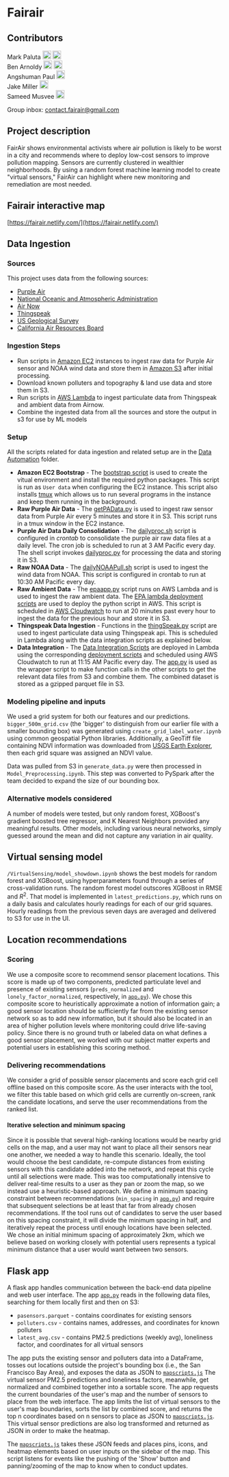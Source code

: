 # Fairair

## Contributors

Mark Paluta
[<img src="https://github.com/favicon.ico" width="20">](https://github.com/mpaluta)
[<img src="https://www.linkedin.com/favicon.ico" width="20">](https://www.linkedin.com/in/markpaluta/)  
Ben Arnoldy
[<img src="https://github.com/favicon.ico" width="20">](https://github.com/arnoldyb)
[<img src="https://www.linkedin.com/favicon.ico" width="20">](https://www.linkedin.com/in/benarnoldy/)    
Angshuman Paul
[<img src="https://www.linkedin.com/favicon.ico" width="20">](https://www.linkedin.com/in/angshumanpaul/)    
Jake Miller
[<img src="https://www.linkedin.com/favicon.ico" width="20">](https://www.linkedin.com/in/carrolljmiller/)           
Sameed Musvee 
[<img src="https://www.linkedin.com/favicon.ico" width="20">](https://www.linkedin.com/in/sameedmusvee/) 

Group inbox:
[contact.fairair@gmail.com](mailto:contact.fairair@gmail.com)

## Project description

FairAir shows environmental activists where air pollution is likely to be worst in a city and recommends where to deploy low-cost sensors to improve pollution mapping. Sensors are currently clustered in wealthier neighborhoods. By using a random forest machine learning model to create "virtual sensors," FairAir can highlight where new monitoring and remediation are most needed.  

## Fairair interactive map

[https://fairair.netlify.com/](https://fairair.netlify.com/)

## Data Ingestion

### Sources
This project uses data from the following sources:
- [Purple Air](https://www2.purpleair.com)
- [National Oceanic and Atmospheric Administration](https://www.noaa.gov)
- [Air Now](https://docs.airnowapi.org)
- [Thingspeak](https://www.mathworks.com/help/thingspeak/index.html)
- [US Geological Survey](https://www.usgs.gov)
- [California Air Resources Board](https://www.arb.ca.gov)

### Ingestion Steps
- Run scripts in [Amazon EC2](https://aws.amazon.com/ec2/) instances to ingest raw data for Purple Air sensor and NOAA wind data and store them in [Amazon S3](https://aws.amazon.com/s3/) after initial processing.
- Download known polluters and topography & land use data and store them in S3.
- Run scripts in [AWS Lambda](https://aws.amazon.com/lambda/) to ingest particulate data from Thingspeak and ambient data from Airnow.
- Combine the ingested data from all the sources and store the output in s3 for use by ML models

### Setup
All the scripts related for data ingestion and related setup are in the [Data Automation](https://github.com/arnoldyb/air_pollution/tree/master/DataAutomation) folder.
- **Amazon EC2 Bootstrap** -
The [bootstrap script](https://github.com/arnoldyb/air_pollution/blob/master/DataAutomation/ec2-bootstrap.sh) is used to create the vitual environment and install the required python packages. This script is run as `User data` when configuring the EC2 instance. This script also installs [tmux](https://github.com/tmux/tmux/wiki) which allows us to run several programs in the instance and keep them running in the background.
- **Raw Purple Air Data** -
The [getPAData.py](https://github.com/arnoldyb/air_pollution/blob/master/DataAutomation/purpleairraw/getPAData.py) is used to ingest raw sensor data from Purple Air every 5 minutes and store it in S3. This script runs in a tmux window in the EC2 instance.
- **Purple Air Data Daily Consolidation** -
The [dailyproc.sh](https://github.com/arnoldyb/air_pollution/blob/master/DataAutomation/purpleairdaily/dailyproc.sh) script is configured in *crontab* to consolidate the purple air raw data files at a daily level. The cron job is scheduled to run at 3 AM Pacific every day. The shell script invokes [dailyproc.py](https://github.com/arnoldyb/air_pollution/blob/master/DataAutomation/purpleairdaily/dailyproc.py) for processing the data and storing it in S3.
- **Raw NOAA Data** -
The [dailyNOAAPull.sh](https://github.com/arnoldyb/air_pollution/blob/master/DataAutomation/noaa/dailyNOAAPull.sh) script is used to ingest the wind data from NOAA. This script is configured in crontab to run at 10:30 AM Pacific every day.
- **Raw Ambient Data** -
The [epaapp.py](https://github.com/arnoldyb/air_pollution/blob/master/DataAutomation/epa/src/epaapp.py) script runs on AWS Lambda and is used to ingest the raw ambient data. The [EPA lambda deployment scripts](https://github.com/arnoldyb/air_pollution/tree/master/DataAutomation/epa/lambda) are used to deploy the python script in AWS. This script is scheduled in [AWS Cloudwatch](https://aws.amazon.com/cloudwatch/) to run at 20 minutes past every hour to ingest the data for the previous hour and store it in S3.
- **Thingspeak Data Ingestion** -
Functions in the [thingSpeak.py](https://github.com/arnoldyb/air_pollution/blob/master/DataAutomation/all_sources/src/thingSpeak.py) script are used to ingest particulate data using Thingspeak api. This is scheduled in Lambda along with the data integration scripts as explained below.  
- **Data Integration** -
The [Data Integration Scripts](https://github.com/arnoldyb/air_pollution/tree/master/DataAutomation/all_sources/src) are deployed in Lambda using the corresponding [deployment scripts](https://github.com/arnoldyb/air_pollution/tree/master/DataAutomation/all_sources/lambda) and scheduled using AWS Cloudwatch to run at 11:15 AM Pacific every day. The [app.py](https://github.com/arnoldyb/air_pollution/blob/master/DataAutomation/all_sources/src/app.py) is used as the wrapper script to make function calls in the other scripts to get the relevant data files from S3 and combine them. The combined dataset is stored as a gzipped parquet file in S3.

### Modeling pipeline and inputs

We used a grid system for both our features and our predictions. `bigger_500m_grid.csv` (the 'bigger' to distinguish from our earlier file with a smaller bounding box) was generated using `create_grid_label_water.ipynb` using common geospatial Python libraries. Additionally, a GeoTiff file containing NDVI information was downloaded from [USGS Earth Explorer](https://earthexplorer.usgs.gov/), then each grid square was assigned an NDVI value.

Data was pulled from S3 in `generate_data.py` were then processed in `Model_Preprocessing.ipynb`. This step was converted to PySpark after the team decided to expand the size of our bounding box.

### Alternative models considered
A number of models were tested, but only random forest, XGBoost's gradient boosted tree regressor, and K Nearest Neighbors provided any meaningful results. Other models, including various neural networks, simply guessed around the mean and did not capture any variation in air quality.

## Virtual sensing model
`/VirtualSensing/model_showdown.ipynb` shows the best models for random forest and XGBoost, using hyperparameters found through a series of cross-validation runs. The random forest model outscores XGBoost in RMSE and $R^2$. That model is implemented in `latest_predictions.py`, which runs on a daily basis and calculates hourly readings for each of our grid squares. Hourly readings from the previous seven days are averaged and delivered to S3 for use in the UI.

## Location recommendations

### Scoring

We use a composite score to recommend sensor placement locations. This score is made up of two components, predicted particulate level and presence of existing sensors (`preds_normalized` and `lonely_factor_normalized`, respectively, in [`app.py`](https://github.com/arnoldyb/air_pollution/blob/master/website/maps/app.py)). We chose this composite score to heuristically approximate a notion of information gain; a good sensor location should be sufficiently far from the existing sensor network so as to add new information, but it should also be located in an area of higher pollution levels where monitoring could drive life-saving policy. Since there is no ground truth or labeled data on what defines a good sensor placement, we worked with our subject matter experts and potential users in establishing this scoring method.

### Delivering recommendations

We consider a grid of possible sensor placements and score each grid cell offline based on this composite score. As the user interacts with the tool, we filter this table based on which grid cells are currently on-screen, rank the candidate locations, and serve the user recommendations from the ranked list.

#### Iterative selection and minimum spacing

Since it is possible that several high-ranking locations would be nearby grid cells on the map, and a user may not want to place all their sensors near one another, we needed a way to handle this scenario. Ideally, the tool would choose the best candidate, re-compute distances from existing sensors with this candidate added into the network, and repeat this cycle until all selections were made. This was too computationally intensive to deliver real-time results to a user as they pan or zoom the map, so we instead use a heuristic-based approach. We define a minimum spacing constraint between recommendations (`min_spacing` in [`app.py`](https://github.com/arnoldyb/air_pollution/blob/master/website/maps/app.py)) and require that subsequent selections be at least that far from already chosen recommendations. If the tool runs out of candidates to serve the user based on this spacing constraint, it will divide the minimum spacing in half, and iteratively repeat the process until enough locations have been selected. We chose an initial minimum spacing of approximately 2km, which we believe based on working closely with potential users represents a typical minimum distance that a user would want between two sensors.

## Flask app

A flask app handles communication between the back-end data pipeline and web user interface. The app [`app.py`](https://github.com/arnoldyb/air_pollution/blob/master/website/maps/app.py) reads in the following data files, searching for them locally first and then on S3:
* `pasensors.parquet` -  contains coordinates for existing sensors
* `polluters.csv` - contains names, addresses, and coordinates for known polluters
* `latest_avg.csv` - contains PM2.5 predictions (weekly avg), loneliness factor, and coordinates for all virtual sensors  

The app puts the existing sensor and polluters data into a DataFrame, tosses out locations outside the project's bounding box (i.e., the San Francisco Bay Area), and exposes the data as JSON to [`mapscripts.js`](https://github.com/arnoldyb/air_pollution/blob/master/website/maps/static/mapscripts.js)
The virtual sensor PM2.5 predictions and loneliness factors, meanwhile, get normalized and combined together into a sortable score. The app requests the current boundaries of the user's map and the number of sensors to place from the web interface. The app limits the list of virtual sensors to the user's map boundaries, sorts the list by combined score, and returns the top n coordinates based on n sensors to place as JSON to [`mapscripts.js`](https://github.com/arnoldyb/air_pollution/blob/master/website/maps/static/mapscripts.js).
This virtual sensor predictions are also log transformed and returned as JSON in order to make the heatmap.  

The [`mapscripts.js`](https://github.com/arnoldyb/air_pollution/blob/master/website/maps/static/mapscripts.js) takes these JSON feeds and places pins, icons, and heatmap elements based on user inputs on the sidebar of the map. This script listens for events like the pushing of the 'Show' button and panning/zooming of the map to know when to conduct updates.
